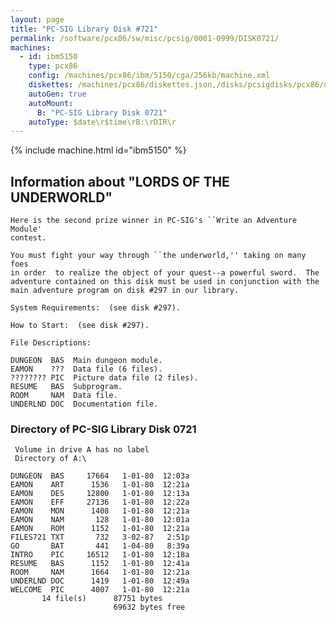 ```yaml
---
layout: page
title: "PC-SIG Library Disk #721"
permalink: /software/pcx86/sw/misc/pcsig/0001-0999/DISK0721/
machines:
  - id: ibm5150
    type: pcx86
    config: /machines/pcx86/ibm/5150/cga/256kb/machine.xml
    diskettes: /machines/pcx86/diskettes.json,/disks/pcsigdisks/pcx86/diskettes.json
    autoGen: true
    autoMount:
      B: "PC-SIG Library Disk 0721"
    autoType: $date\r$time\rB:\rDIR\r
---
```


{% include machine.html id="ibm5150" %}

## Information about "LORDS OF THE UNDERWORLD"

    Here is the second prize winner in PC-SIG's ``Write an Adventure Module'
    contest.
    
    You must fight your way through ``the underworld,'' taking on many foes
    in order  to realize the object of your quest--a powerful sword.  The
    adventure contained on this disk must be used in conjunction with the
    main adventure program on disk #297 in our library.
    
    System Requirements:  (see disk #297).
    
    How to Start:  (see disk #297).
    
    File Descriptions:
    
    DUNGEON  BAS  Main dungeon module.
    EAMON    ???  Data file (6 files).
    ???????? PIC  Picture data file (2 files).
    RESUME   BAS  Subprogram.
    ROOM     NAM  Data file.
    UNDERLND DOC  Documentation file.

### Directory of PC-SIG Library Disk 0721

     Volume in drive A has no label
     Directory of A:\

    DUNGEON  BAS     17664   1-01-80  12:03a
    EAMON    ART      1536   1-01-80  12:21a
    EAMON    DES     12800   1-01-80  12:13a
    EAMON    EFF     27136   1-01-80  12:22a
    EAMON    MON      1408   1-01-80  12:21a
    EAMON    NAM       128   1-01-80  12:01a
    EAMON    ROM      1152   1-01-80  12:21a
    FILES721 TXT       732   3-02-87   2:51p
    GO       BAT       441   1-04-80   8:39a
    INTRO    PIC     16512   1-01-80  12:18a
    RESUME   BAS      1152   1-01-80  12:41a
    ROOM     NAM      1664   1-01-80  12:21a
    UNDERLND DOC      1419   1-01-80  12:49a
    WELCOME  PIC      4007   1-01-80  12:21a
           14 file(s)      87751 bytes
                           69632 bytes free
